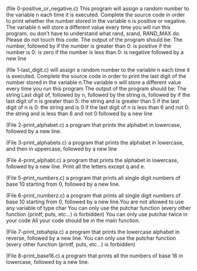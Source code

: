 (file 0-positive_or_negative.c) This program will assign a random number to the variable n each time it is executed. Complete the source code in order to print whether the number stored in the variable n is positive or negative. The variable n will store a different value every time you will run this program. ou don’t have to understand what rand, srand, RAND_MAX do. Please do not touch this code. The output of the program should be: The number, followed by if the number is greater than 0: is positive if the number is 0: is zero if the number is less than 0: is negative followed by a new line

(file 1-last_digit.c) will assign a random number to the variable n each time it is executed. Complete the source code in order to print the last digit of the number stored in the variable n.The variable n will store a different value every time you run this program
The output of the program should be:
The string Last digit of, followed by
n, followed by
the string is, followed by
if the last digit of n is greater than 5: the string and is greater than 5
if the last digit of n is 0: the string and is 0
if the last digit of n is less than 6 and not 0: the string and is less than 6 and not 0
followed by a new line

(File 2-print_alphabet.c) a program that prints the alphabet in lowercase, followed by a new line.

(File 3-print_alphabets.c) a program that prints the alphabet in lowercase, and then in uppercase, followed by a new line

(File 4-print_alphabt.c) a program that prints the alphabet in lowercase, followed by a new line. Print all the letters except q and e.

(File 5-print_numbers.c)  a program that prints all single digit numbers of base 10 starting from 0, followed by a new line.

(File 6-print_numberz.c) a program that prints all single digit numbers of base 10 starting from 0, followed by a new line.You are not allowed to use any variable of type char
You can only use the putchar function (every other function (printf, puts, etc…) is forbidden)
You can only use putchar twice in your code
All your code should be in the main function.

(File 7-print_tebahpla.c) a program that prints the lowercase alphabet in reverse, followed by a new line. You can only use the putchar function (every other function (printf, puts, etc…) is forbidden)

(File 8-print_base16.c) a program that prints all the numbers of base 16 in lowercase, followed by a new line.

